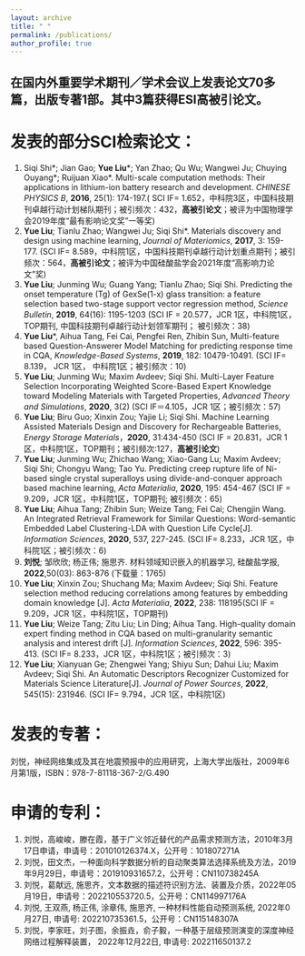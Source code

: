 ```yaml
---
layout: archive
title: " "
permalink: /publications/
author_profile: true
---
```


在国内外重要学术期刊／学术会议上发表论文70多篇，出版专著1部。其中3篇获得ESI高被引论文。
------

发表的部分SCI检索论文：
======
1.	Siqi Shi*; Jian Gao; **Yue Liu***; Yan Zhao; Qu Wu; Wangwei Ju; Chuying Ouyang*; Ruijuan Xiao*. Multi-scale computation methods: Their applications in lithium-ion battery research and development. _CHINESE PHYSICS B_, **2016**, 25(1): 174-197.( SCI IF= 1.652，中科院3区，中国科技期刊卓越行动计划梯队期刊；被引频次：432，**高被引论文**；被评为中国物理学会2019年度“最有影响论文奖”一等奖)
2.	**Yue Liu**; Tianlu Zhao; Wangwei Ju; Siqi Shi*. Materials discovery and design using machine learning, _Journal of Materiomics_, **2017**, 3: 159-177. (SCI IF= 8.589，中科院1区，中国科技期刊卓越行动计划重点期刊；被引频次：564，**高被引论文**；被评为中国硅酸盐学会2021年度“高影响力论文”奖)
3.	**Yue Liu**; Junming Wu; Guang Yang; Tianlu Zhao; Siqi Shi. Predicting the onset temperature (Tg) of GexSe(1-x) glass transition: a feature selection based two-stage support vector regression method, _Science Bulletin_, **2019**, 64(16): 1195-1203 (SCI IF = 20.577，JCR 1区，中科院1区，TOP期刊, 中国科技期刊卓越行动计划领军期刊； 被引频次：38)
4.	**Yue Liu***, Aihua Tang, Fei Cai, Pengfei Ren, Zhibin Sun, Multi-feature based Question-Answerer Model Matching for predicting response time in CQA, _Knowledge-Based Systems_, **2019**, 182: 10479-10491. (SCI IF= 8.139， JCR 1区， 中科院1区；被引频次：10)
5.	**Yue Liu**; Junming Wu; Maxim Avdeev; Siqi Shi. Multi-Layer Feature Selection Incorporating Weighted Score-Based Expert Knowledge toward Modeling Materials with Targeted Properties, _Advanced Theory and Simulations_, **2020**, 3(2) (SCI IF＝4.105，JCR 1区；被引频次：57)
6.	**Yue Liu**; Biru Guo; Xinxin Zou; Yajie Li; Siqi Shi. Machine Learning Assisted Materials Design and Discovery for Rechargeable Batteries, _Energy Storage Materials_，**2020**, 31:434-450 (SCI IF = 20.831，JCR 1区，中科院1区，TOP期刊；被引频次:127，**高被引论文**)
7.	**Yue Liu**; Junming Wu; Zhichao Wang; Xiao-Gang Lu; Maxim Avdeev; Siqi Shi; Chongyu Wang; Tao Yu. Predicting creep rupture life of Ni-based single crystal superalloys using divide-and-conquer approach based machine learning, _Acta Materialia_, **2020**, 195: 454-467 (SCI IF = 9.209，JCR 1区，中科院1区，TOP期刊; 被引频次：65)
8.	**Yue Liu**; Aihua Tang; Zhibin Sun; Weize Tang; Fei Cai; Chengjin Wang. An Integrated Retrieval Framework for Similar Questions: Word-semantic Embedded Label Clustering-LDA with Question Life Cycle[J]. _Information Sciences_, **2020**, 537, 227-245. (SCI IF= 8.233，JCR 1区，中科院1区；被引频次：6)
9.	**刘悦**; 邹欣欣; 杨正伟; 施思齐. 材料领域知识嵌入的机器学习, 硅酸盐学报, **2022**,50(03): 863-876 (下载量：1765)
10.	**Yue Liu**; Xinxin Zou; Shuchang Ma; Maxim Avdeev; Siqi Shi. Feature selection method reducing correlations among features by embedding domain knowledge [J]. _Acta Materialia_, **2022**, 238: 118195(SCI IF = 9.209，JCR 1区，中科院1区，TOP期刊)
11.	**Yue Liu**; Weize Tang; Zitu Liu; Lin Ding; Aihua Tang. High-quality domain expert finding method in CQA based on multi-granularity semantic analysis and interest drift [J]. _Information Sciences_, **2022**, 596: 395-413. (SCI IF= 8.233，JCR 1区，中科院1区；被引频次：3)
12.	**Yue Liu**; Xianyuan Ge; Zhengwei Yang; Shiyu Sun; Dahui Liu; Maxim Avdeev; Siqi Shi. An Automatic Descriptors Recognizer Customized for Materials Science Literature[J]. _Journal of Power Sources_, **2022**, 545(15): 231946. (SCI IF= 9.794，JCR 1区，中科院1区)


发表的专著：
======

刘悦，神经网络集成及其在地震预报中的应用研究，上海大学出版社，2009年6月第1版，ISBN：978-7-81118-367-2/G.490

申请的专利：
======
1. 刘悦，高峻峻，滕在霞，基于广义邻近替代的产品需求预测方法，2010年3月17日申请，申请号：201010126374.X，公开号：101807271A
2. 刘悦，田文杰，一种面向科学数据分析的自动聚类算法选择系统及方法，2019年9月29日，申请号：201910931657.2，公开号：CN110738245A
3. 刘悦，葛献远, 施思齐，文本数据的描述符识别方法、装置及介质，2022年05月19日，申请号：202210553720.5，公开号：CN114997176A
4. 刘悦, 王双燕, 杨正伟, 涂章伟, 施思齐, 一种材料性能自动预测系统, 2022年0月27日, 申请号: 202210735361.5，公开号：CN115148307A
5. 刘悦，李家旺，刘子图，余振垚，俞子毅，一种基于层级预测演变的深度神经网络过程解释装置， 2022年12月22日, 申请号: 202211650137.2



